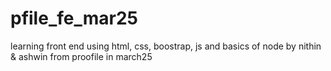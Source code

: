 # pfile_fe_mar25
learning front end using html, css, boostrap, js and basics of node by nithin &amp; ashwin from proofile in march25
